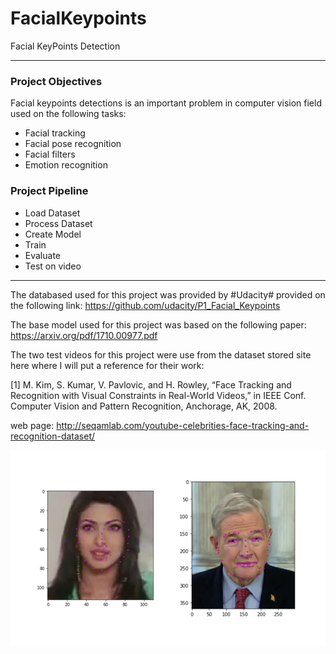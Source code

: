 # FacialKeypoints
Facial KeyPoints Detection

------------------------

### Project Objectives ###

Facial keypoints detections is an important problem in computer vision field used on the following tasks:
* Facial tracking
* Facial pose recognition 
* Facial filters
* Emotion recognition

### Project Pipeline ###

* Load Dataset
* Process Dataset
* Create Model
* Train
* Evaluate
* Test on video

---------------------------

The databased used for this project was provided by #Udacity# provided on the following link: https://github.com/udacity/P1_Facial_Keypoints

The base model used for this project was based on the following paper: https://arxiv.org/pdf/1710.00977.pdf

The two test videos for this project were use from the dataset stored  site here where I will put a reference for their work:

[1] M. Kim, S. Kumar, V. Pavlovic, and H. Rowley, “Face Tracking and Recognition with Visual Constraints in Real-World Videos,” in IEEE Conf. Computer Vision and Pattern Recognition, Anchorage, AK, 2008. 

web page: http://seqamlab.com/youtube-celebrities-face-tracking-and-recognition-dataset/

![image](images/key_pts_example.png)
